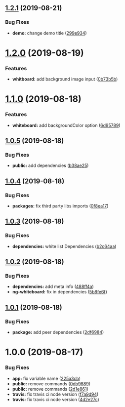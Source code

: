 ## [1.2.1](https://github.com/mostafazke/ng-whiteboard/compare/v1.2.0...v1.2.1) (2019-08-21)


### Bug Fixes

* **demo:** change demo title ([299e934](https://github.com/mostafazke/ng-whiteboard/commit/299e934))

# [1.2.0](https://github.com/mostafazke/ng-whiteboard/compare/v1.1.0...v1.2.0) (2019-08-19)


### Features

* **whitboard:** add background image input ([0b73b5b](https://github.com/mostafazke/ng-whiteboard/commit/0b73b5b))

# [1.1.0](https://github.com/mostafazke/ng-whiteboard/compare/v1.0.5...v1.1.0) (2019-08-18)


### Features

* **whiteboard:** add backgroundColor option ([6d95789](https://github.com/mostafazke/ng-whiteboard/commit/6d95789))

## [1.0.5](https://github.com/mostafazke/ng-whiteboard/compare/v1.0.4...v1.0.5) (2019-08-18)


### Bug Fixes

* **public:** add  dependencies ([b38ae25](https://github.com/mostafazke/ng-whiteboard/commit/b38ae25))

## [1.0.4](https://github.com/mostafazke/ng-whiteboard/compare/v1.0.3...v1.0.4) (2019-08-18)


### Bug Fixes

* **packages:** fix third party libs imports ([0f8ea17](https://github.com/mostafazke/ng-whiteboard/commit/0f8ea17))

## [1.0.3](https://github.com/mostafazke/ng-whiteboard/compare/v1.0.2...v1.0.3) (2019-08-18)


### Bug Fixes

* **dependencies:** white list  Dependencies ([b2c64aa](https://github.com/mostafazke/ng-whiteboard/commit/b2c64aa))

## [1.0.2](https://github.com/mostafazke/ng-whiteboard/compare/v1.0.1...v1.0.2) (2019-08-18)


### Bug Fixes

* **dependencies:** add meta info ([488ff4a](https://github.com/mostafazke/ng-whiteboard/commit/488ff4a))
* **ng-whiteboard:** fix in dependencies ([5b8fe6f](https://github.com/mostafazke/ng-whiteboard/commit/5b8fe6f))

## [1.0.1](https://github.com/mostafazke/ng-whiteboard/compare/v1.0.0...v1.0.1) (2019-08-18)


### Bug Fixes

* **package:** add peer dependencies ([2df6984](https://github.com/mostafazke/ng-whiteboard/commit/2df6984))

# 1.0.0 (2019-08-17)


### Bug Fixes

* **app:** fix variable name ([225a3cb](https://github.com/mostafazke/ng-whiteboard/commit/225a3cb))
* **public:** remove commands ([0db9889](https://github.com/mostafazke/ng-whiteboard/commit/0db9889))
* **public:** remove commands ([2d1e861](https://github.com/mostafazke/ng-whiteboard/commit/2d1e861))
* **travis:** fix travis ci node version ([f7a9d94](https://github.com/mostafazke/ng-whiteboard/commit/f7a9d94))
* **travis:** fix travis ci node version ([4d2e27c](https://github.com/mostafazke/ng-whiteboard/commit/4d2e27c))
